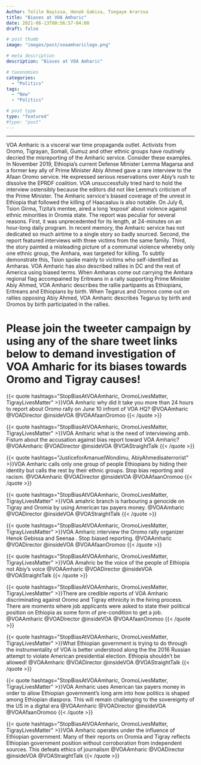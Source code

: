 ```yaml
---
Author: Telile Bayissa, Henok Gabisa, Tsegaye Ararssa
title: "Biases at VOA Amharic"
date: 2021-06-13T00:56:57-04:00
draft: false

# post thumb
image: "images/post/voaamhariclogo.png"

# meta description
description: "Biases at VOA Amharic"

# taxonomies
categories: 
  - "Politics"
tags:
  - "New"
  - "Politics"

# post type
type: "featured"
#type: "post"
---
```


<hr>

VOA Amharic is a visceral war time propaganda outlet. Activists from Oromo, Tigrayan, Somali, Gumuz and other ethnic groups have routinely decried the misreporting of the Amharic service. 
Consider these examples. In November 2019, Ethiopia’s current Defense Minister Lemma Magarsa and a former key ally of Prime Minister Abiy Ahmed gave a rare interview to the Afaan Oromo service. He expressed serious reservations over Abiy’s rush to dissolve the EPRDF coalition. VOA unsuccessfully tried hard to hold the interview ostensibly because the editors did not like Lemma’s criticism of the Prime Minister. The Amharic service's biased coverage of the unrest in Ethiopia that followed the killing of Haacaaluu is also notable.
On July 6, Tsion Girma, Tizita’s mentee, aired a long ‘exposé’ about violence against ethnic minorities in Oromia state. The report was peculiar for several reasons. First, it was unprecedented for its length, at 24-minutes on an hour-long daily program. In recent memory, the Amharic service has not dedicated so much airtime to a single story so badly sourced. Second, the report featured interviews with three victims from the same family. Third, the story painted a misleading picture of a communal violence whereby only one ethnic group, the Amhara, was targeted for killing. To subtly demonstrate this, Tsion spoke mainly to victims who self-identified as Amharas.
VOA Amharic has also described rallies in DC and the rest of America using biased terms. When Amharas come out carrying the Amhara regional flag accompained by Eritreans in a rally supporting Prime Minister Abiy Ahmed, VOA Amharic describes the rallie partipants as Ethiopians, Eritreans and Ethiopians by birth. When Tegarus and Oromos come out on rallies opposing Abiy Ahmed, VOA Amharic describes Tegarus by birth and Oromos by birth participated in the rallies.
<br>

Please join the tweeter campaign by using any of the share tweet links below to demand investigation of VOA Amharic for its biases towards Oromo and Tigray causes!
====================================================================================================================================================================

{{< quote hashtags="StopBiasAtVOAAmharic, OromoLivesMatter, TigrayLivesMatter" >}}VOA Amharic why did it take you more than 24 hours to report about Oromo rally on June 10 infront of VOA HQ? @VOAAmharic @VOADirector @insideVOA @VOAAfaanOromoo
{{< /quote >}}

{{< quote hashtags="StopBiasAtVOAAmharic, OromoLivesMatter, TigrayLivesMatter" >}}VOA Amharic what is the need of interviewing amb. Fistum about the accusation against bias report toward VOA Amharic? @VOAAmharic @VOADirector @insideVOA @VOAStraightTalk
{{< /quote >}}

{{< quote hashtags="JusticeforAmanuelWondimu, AbiyAhmedisaterrorist" >}}VOA Amharic calls only one group of people Ethiopians by hiding their identity but calls the rest by their ethnic groups. Stop bias reporting and racism. @VOAAmharic @VOADirector @insideVOA @VOAAfaanOromoo
{{< /quote >}}

{{< quote hashtags="StopBiasAtVOAAmharic, OromoLivesMatter, TigrayLivesMatter" >}}VOA amahric branch is harbouring a genocide on Tigray and Oromia by using American tax payers money. @VOAAmharic @VOADirector @insideVOA @VOAStraightTalk
{{< /quote >}}

{{< quote hashtags="StopBiasAtVOAAmharic, OromoLivesMatter, TigrayLivesMatter" >}}VOA Amharic interview the Oromo rally organizer Henok Gebissa and Seenaa . Stop biased reporting. @VOAAmharic @VOADirector @insideVOA @VOAAfaanOromoo
{{< /quote >}}

{{< quote hashtags="StopBiasAtVOAAmharic, OromoLivesMatter, TigrayLivesMatter" >}}VOA Amahric be the voice of the people of Ethiopia not Abiy’s voice @VOAAmharic @VOADirector @insideVOA @VOAStraightTalk
{{< /quote >}}

{{< quote hashtags="StopBiasAtVOAAmharic, OromoLivesMatter, TigrayLivesMatter" >}}There are credible reports of VOA Amharic discriminating against Oromo and Tigray ethnicity in the hiring process. There are moments where job applicants were asked to state their political position on Ethiopia as some form of pre-condition to get a job. @VOAAmharic @VOADirector @insideVOA @VOAAfaanOromoo
{{< /quote >}}

{{< quote hashtags="StopBiasAtVOAAmharic, OromoLivesMatter, TigrayLivesMatter" >}}What Ethiopian government is trying to do through the instrumentality of VOA is better understood along the the 2016 Russian attempt to violate American presidential election. Ethiopia shouldn’t be allowed! @VOAAmharic @VOADirector @insideVOA @VOAStraightTalk
{{< /quote >}}

{{< quote hashtags="StopBiasAtVOAAmharic, OromoLivesMatter, TigrayLivesMatter" >}}VOA Amharic uses American tax payers money in order to allow Ethiopian government’s long arm into how politics is shaped among Ethiopian diaspora. This will remain challenging to the sovereignty of the US in a digital era @VOAAmharic @VOADirector @insideVOA @VOAAfaanOromoo
{{< /quote >}}

{{< quote hashtags="StopBiasAtVOAAmharic, OromoLivesMatter, TigrayLivesMatter" >}}VOA Amharic operates under the influence of Ethiopian government. Many of their reports on Oromia and Tigray reflects Ethiopian government position without corroboration from independent sources. This defeats ethics of journalism @VOAAmharic @VOADirector @insideVOA @VOAStraightTalk 
{{< /quote >}}

